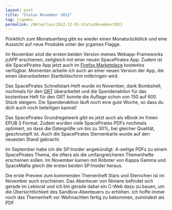 ```yaml
---
layout: post
title: "Status November 2012"
tag: jcgames
permalink: /Aktuelles/2012-12-01-StatusNovember2012
---
```


Pünktlich zum Monatsanfang gibt es wieder einen Monatsrückblick und eine Aussicht auf neue Produkte unter der jcgames Flagge.

Im November sind die ersten beiden Version meines Webapp-Frameworks jcAPP erschienen, zeitgleich mit einer neuen SpacePirates App. Zudem ist die SpacePirates App jetzt auch im [Firefox Marketplace](https://marketplace.firefox.com/search/?q=spacepirates) kostenlos verfügbar. Momentan arbeite ich auch an einer neuen Version der App, die einen überarbeiteten Startbildschirm mitbringen wird.

Das SpacePirates Schnellstart-Heft wurde im November, dank Bombshell, nochmals für den [GRT](http://gratisrollenspieltag.de/) überarbeitet und die Spendenaktion für das kostenlose Heft für den GRT konnte die Auflage schon von 150 auf 600 Stück steigern. Die Spendenaktion läuft noch eine gute Woche, so dass du dich auch noch beteiligen kannst!

Das SpacePirates Grundregelwerk gibt es jetzt auch als eBook im freien EPUB 3 Format. Zudem wurden viele SpacePirates PDFs nochmals optimiert, so dass die Dateigröße um bis zu 30%, bei gleicher Qualität, geschrumpft ist. Auch die SpacePirates Sternenkarte wurde auf den neuesten Stand gebracht.

Im September habe ich die SP:Insider angekündigt: 4-seitige PDFs zu einem SpacePirates Thema, die öfters als die umfangreicheren Themenhefte erscheinen sollen. Im November kamen mit Roboter von Kappa Gamma und SpaceMafia gleich die ersten beiden SP:Insider heraus.

Die erste Preview zum kommenden Themenheft Stars und Sternchen ist im November auch erschienen. Das Abenteuer von Niniane befindet sich gerade im Lektorat und ich bin gerade dabei ein C-Web dazu zu bauen, um die Übersichtlichkeit des Sandbox-Abenteuers zu erhöhen. Ich hoffe immer noch das Themenheft vor Weihnachten fertig zu bekommen, zumindest als PDF.
